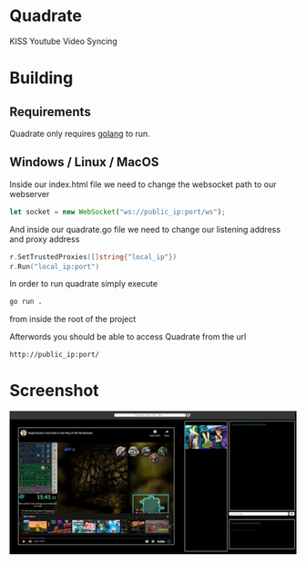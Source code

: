 # Quadrate
KISS Youtube Video Syncing

# Building

## Requirements
Quadrate only requires [golang](https://go.dev/) to run.

## Windows / Linux / MacOS
Inside our index.html file we need to change the websocket path to our webserver
```javascript
let socket = new WebSocket("ws://public_ip:port/ws");
```
And inside our quadrate.go file we need to change our listening address and proxy address
```go
r.SetTrustedProxies([]string{"local_ip"})
r.Run("local_ip:port")
```
In order to run quadrate simply execute
```bash
go run .
```
from inside the root of the project

Afterwords you should be able to access Quadrate from the url
```
http://public_ip:port/
```

# Screenshot
![](screenshot.png)